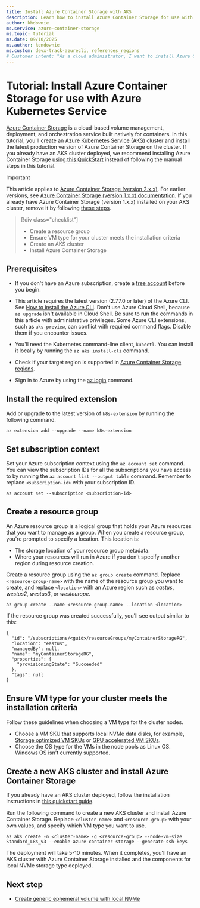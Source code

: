 ```yaml
---
title: Install Azure Container Storage with AKS
description: Learn how to install Azure Container Storage for use with Azure Kubernetes Service (AKS). Create an AKS cluster and install Azure Container Storage.
author: khdownie
ms.service: azure-container-storage
ms.topic: tutorial
ms.date: 09/10/2025
ms.author: kendownie
ms.custom: devx-track-azurecli, references_regions
# Customer intent: "As a cloud administrator, I want to install Azure Container Storage on an AKS cluster so that I can efficiently manage storage for containerized applications."
---
```


# Tutorial: Install Azure Container Storage for use with Azure Kubernetes Service

[Azure Container Storage](container-storage-introduction.md) is a cloud-based volume management, deployment, and orchestration service built natively for containers. In this tutorial, you'll create an [Azure Kubernetes Service (AKS)](/azure/aks/intro-kubernetes) cluster and install the latest production version of Azure Container Storage on the cluster. If you already have an AKS cluster deployed, we recommend installing Azure Container Storage [using this QuickStart](container-storage-aks-quickstart.md) instead of following the manual steps in this tutorial.

> [!IMPORTANT]
> This article applies to [Azure Container Storage (version 2.x.x)](container-storage-introduction.md). For earlier versions, see [Azure Container Storage (version 1.x.x) documentation](container-storage-introduction-version-1.md). If you already have Azure Container Storage (version 1.x.x) installed on your AKS cluster, remove it by following [these steps](remove-container-storage-version-1.md).

> [!div class="checklist"]
> * Create a resource group
> * Ensure VM type for your cluster meets the installation criteria
> * Create an AKS cluster
> * Install Azure Container Storage

## Prerequisites

- If you don't have an Azure subscription, create a [free account](https://azure.microsoft.com/free/?WT.mc_id=A261C142F) before you begin.

- This article requires the latest version (2.77.0 or later) of the Azure CLI. See [How to install the Azure CLI](/cli/azure/install-azure-cli). Don't use Azure Cloud Shell, because `az upgrade` isn't available in Cloud Shell. Be sure to run the commands in this article with administrative privileges. Some Azure CLI extensions, such as `aks-preview`, can conflict with required command flags. Disable them if you encounter issues.

- You'll need the Kubernetes command-line client, `kubectl`. You can install it locally by running the `az aks install-cli` command.

- Check if your target region is supported in [Azure Container Storage regions](container-storage-introduction.md#regional-availability).

- Sign in to Azure by using the [az login](/cli/azure/reference-index#az-login) command.

## Install the required extension

Add or upgrade to the latest version of `k8s-extension` by running the following command.

```azurecli
az extension add --upgrade --name k8s-extension
```

## Set subscription context

Set your Azure subscription context using the `az account set` command. You can view the subscription IDs for all the subscriptions you have access to by running the `az account list --output table` command. Remember to replace `<subscription-id>` with your subscription ID.

```azurecli
az account set --subscription <subscription-id>
```

## Create a resource group

An Azure resource group is a logical group that holds your Azure resources that you want to manage as a group. When you create a resource group, you're prompted to specify a location. This location is:

* The storage location of your resource group metadata.
* Where your resources will run in Azure if you don't specify another region during resource creation.

Create a resource group using the `az group create` command. Replace `<resource-group-name>` with the name of the resource group you want to create, and replace `<location>` with an Azure region such as *eastus*, *westus2*, *westus3*, or *westeurope*.

```azurecli
az group create --name <resource-group-name> --location <location>
```

If the resource group was created successfully, you'll see output similar to this:

```output
{
  "id": "/subscriptions/<guid>/resourceGroups/myContainerStorageRG",
  "location": "eastus",
  "managedBy": null,
  "name": "myContainerStorageRG",
  "properties": {
    "provisioningState": "Succeeded"
  },
  "tags": null
}
```

## Ensure VM type for your cluster meets the installation criteria

Follow these guidelines when choosing a VM type for the cluster nodes.

- Choose a VM SKU that supports local NVMe data disks, for example, [Storage optimized VM SKUs](/azure/virtual-machines/sizes/overview#storage-optimized) or [GPU accelerated VM SKUs](/azure/virtual-machines/sizes/overview#gpu-accelerated).
- Choose the OS type for the VMs in the node pools as Linux OS. Windows OS isn't currently supported.

## Create a new AKS cluster and install Azure Container Storage

If you already have an AKS cluster deployed, follow the installation instructions in [this quickstart guide](container-storage-aks-quickstart.md).

Run the following command to create a new AKS cluster and install Azure Container Storage. Replace `<cluster-name>` and `<resource-group>` with your own values, and specify which VM type you want to use.

```azurecli
az aks create -n <cluster-name> -g <resource-group> --node-vm-size Standard_L8s_v3 --enable-azure-container-storage --generate-ssh-keys
```

The deployment will take 5-10 minutes. When it completes, you'll have an AKS cluster with Azure Container Storage installed and the components for local NVMe storage type deployed.

## Next step

- [Create generic ephemeral volume with local NVMe](use-container-storage-with-local-disk.md)